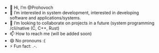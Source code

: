 - 👋 Hi, I’m @Prohovoch
- 👀 I’m interested in system development, interested in developing software and applications/systems.
- 💞️ I’m looking to collaborate on projects in a future (system programming /cli/native (C, C++, Rust)
- 📫 How to reach me (will be added soon)
- 😄 No pronouns :(
- ⚡ Fun fact: .-.

<!---
Prohovoch/Prohovoch is a ✨ special ✨ repository because its `README.md` (this file) appears on your GitHub profile.
You can click the Preview link to take a look at your changes.
--->


